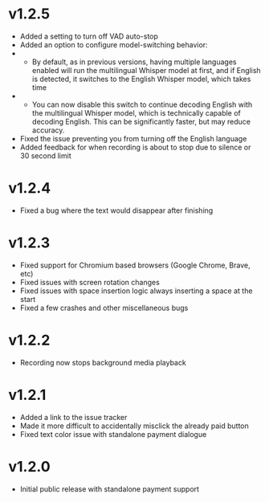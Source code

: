 # v1.2.5
* Added a setting to turn off VAD auto-stop 
* Added an option to configure model-switching behavior:
* * By default, as in previous versions, having multiple languages enabled will run the multilingual Whisper model at first, and if English is detected, it switches to the English Whisper model, which takes time
* * You can now disable this switch to continue decoding English with the multilingual Whisper model, which is technically capable of decoding English. This can be significantly faster, but may reduce accuracy.
* Fixed the issue preventing you from turning off the English language
* Added feedback for when recording is about to stop due to silence or 30 second limit

# v1.2.4
* Fixed a bug where the text would disappear after finishing

# v1.2.3
* Fixed support for Chromium based browsers (Google Chrome, Brave, etc)
* Fixed issues with screen rotation changes
* Fixed issues with space insertion logic always inserting a space at the start
* Fixed a few crashes and other miscellaneous bugs

# v1.2.2
* Recording now stops background media playback

# v1.2.1
* Added a link to the issue tracker
* Made it more difficult to accidentally misclick the already paid button
* Fixed text color issue with standalone payment dialogue

# v1.2.0
* Initial public release with standalone payment support